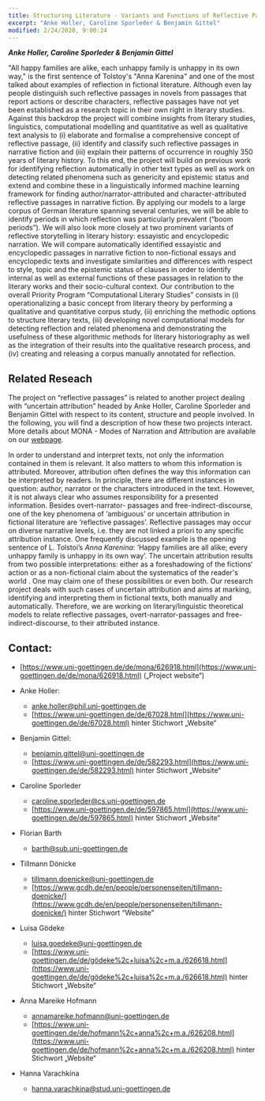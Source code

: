 ```yaml
---
title: Structuring Literature - Variants and Functions of Reflective Passages in Narrative Fiction
excerpt: "Anke Holler, Caroline Sporleder & Benjamin Gittel"
modified: 2/24/2020, 9:00:24
---
```


***Anke Holler, Caroline Sporleder & Benjamin Gittel***

"All happy families are alike, each unhappy family is unhappy in its own way," is the first sentence of Tolstoy's "Anna Karenina" and one of the most talked about examples of reflection in fictional literature. Although even lay people distinguish such reflective passages in novels from passages that report actions or describe characters, reflective passages have not yet been established as a research topic in their own right in literary studies. Against this backdrop the project will combine insights from literary studies, linguistics, computational modelling and quantitative as well as qualitative text analysis to (i) elaborate and formalise a comprehensive concept of reflective passage, (ii) identify and classify such reflective passages in narrative fiction and (iii) explain their patterns of occurrence in roughly 350 years of literary history. To this end, the project will build on previous work for identifying reflection automatically in other text types as well as work on detecting related phenomena such as genericity and epistemic status and extend and combine these in a linguistically informed machine learning framework for finding author/narrator-attributed and character-attributed reflective passages in narrative fiction. By applying our models to a large corpus of German literature spanning several centuries, we will be able to identify periods in which reflection was particularly prevalent (“boom periods”). We will also look more closely at two prominent variants of reflective storytelling in literary history: essayistic and encyclopedic narration. We will compare automatically identified essayistic and encyclopedic passages in narrative fiction to non-fictional essays and encyclopedic texts and investigate similarities and differences with respect to style, topic and the epistemic status of clauses in order to identify internal as well as external functions of these passages in relation to the literary works and their socio-cultural context.   Our contribution to the overall Priority Program “Computational Literary Studies” consists in (i) operationalizing a basic concept from literary theory by performing a qualitative and quantitative corpus study, (ii) enriching the methodic options to structure literary texts,  (iii) developing novel computational models for detecting reflection and related phenomena and demonstrating the usefulness of these algorithmic methods for literary historiography as well as the integration of their results into the qualitative research process, and (iv) creating and releasing a corpus manually annotated for reflection.

## Related Reseach

The project on “reflective passages” is related to another project dealing with “uncertain attribution” headed by Anke Holler, Caroline Sporleder and Benjamin Gittel with respect to its content, structure and people involved. In the following, you will find a description of how these two projects interact. More details about MONA - Modes of Narration and Attribution are available on our [webpage](https://www.uni-goettingen.de/de/mona/626918.html). 

In order to understand and interpret texts, not only the information contained in them is relevant. It also matters to whom this information is attributed. Moreover, attribution often defines the way this information can be interpreted by readers. In principle, there are different instances in question: author, narrator or the characters introduced in the text. However, it is not always clear who assumes responsibility for a presented information. Besides overt-narrator- passages and free-indirect-discourse, one of the key phenomena of ‘ambiguous’ or uncertain attribution in fictional literature are ‘reflective passages’. Reflective passages may occur on diverse narrative levels, i.e. they are not linked a priori to any specific attribution instance. One frequently discussed example is the opening sentence of L. Tolstoi’s *Anna Karenina*: ‘Happy families are all alike; every unhappy family is unhappy in its own way’. The uncertain attribution results from two possible interpretations: either as a foreshadowing of the fictions‘ action or as a non-fictional claim about the systematics of the reader's world . One may claim one of these possibilities or even both. Our research project deals with such cases of uncertain attribution and aims at marking, identifying and interpreting them in fictional texts, both manually and automatically. Therefore, we are working on literary/linguistic theoretical models to relate reflective passages, overt-narrator-passages and free-indirect-discourse, to their attributed instance.

## Contact:
- [https://www.uni-goettingen.de/de/mona/626918.html](https://www.uni-goettingen.de/de/mona/626918.html) („Project website“)

- Anke Holler:
  - anke.holler@phil.uni-goettingen.de
  - [https://www.uni-goettingen.de/de/67028.html](https://www.uni-goettingen.de/de/67028.html) hinter Stichwort „Website“
- Benjamin Gittel:
  - benjamin.gittel@uni-goettingen.de
  - [https://www.uni-goettingen.de/de/582293.html](https://www.uni-goettingen.de/de/582293.html)  hinter Stichwort „Website“
- Caroline Sporleder
  - caroline.sporleder@cs.uni-goettingen.de
  - [https://www.uni-goettingen.de/de/597865.html](https://www.uni-goettingen.de/de/597865.html) hinter Stichwort „Website“
- Florian Barth
  - barth@sub.uni-goettingen.de
- Tillmann Dönicke
  - tillmann.doenicke@uni-goettingen.de
  - [https://www.gcdh.de/en/people/personenseiten/tillmann-doenicke/](https://www.gcdh.de/en/people/personenseiten/tillmann-doenicke/) hinter Stichwort “Website”
- Luisa Gödeke
  - luisa.goedeke@uni-goettingen.de
  - [https://www.uni-goettingen.de/de/gödeke%2c+luisa%2c+m.a./626618.html](https://www.uni-goettingen.de/de/gödeke%2c+luisa%2c+m.a./626618.html) hinter Stichwort „Website“
- Anna Mareike Hofmann
  - annamareike.hofmann@uni-goettingen.de
  - [https://www.uni-goettingen.de/de/hofmann%2c+anna%2c+m.a./626208.html](https://www.uni-goettingen.de/de/hofmann%2c+anna%2c+m.a./626208.html) hinter Stichwort „Website“
- Hanna Varachkina
  - hanna.varachkina@stud.uni-goettingen.de
